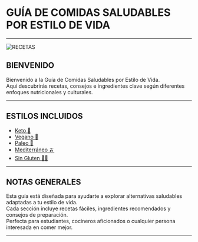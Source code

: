 # GUÍA DE COMIDAS SALUDABLES POR ESTILO DE VIDA
---
![RECETAS](https://i.ytimg.com/vi/CqIwiBATk4A/maxresdefault.jpg)
## BIENVENIDO

Bienvenido a la Guía de Comidas Saludables por Estilo de Vida.  
Aquí descubrirás recetas, consejos e ingredientes clave según diferentes enfoques nutricionales y culturales.

---

## ESTILOS INCLUIDOS
- [Keto 🥓](keto.md)  
- [Vegano 🌱](vegana.md)  
- [Paleo 🥩](palea.md)  
- [Mediterráneo 🫒](mediterranea.md)  
- [Sin Gluten 🚫🌾](singluten.md)  

---

## NOTAS GENERALES

Esta guía está diseñada para ayudarte a explorar alternativas saludables adaptadas a tu estilo de vida.  
Cada sección incluye recetas fáciles, ingredientes recomendados y consejos de preparación.  
Perfecta para estudiantes, cocineros aficionados o cualquier persona interesada en comer mejor.

---
